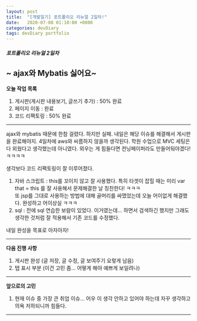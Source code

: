 ```yaml
---
layout: post
title:  "[개발일기] 포트폴리오 리뉴얼 2일차!"
date:   2020-07-08 01:10:00 +0800
categories: devDiary
tags: devDiary portfolio
---
```


##### 포트폴리오 리뉴얼 2일차  
~ ajax와 Mybatis 싫어요~  
---------------------------------------------------------------
**오늘 작업 목록**  
1. 게시판(게시판 내용보기, 글쓰기 추가) : 50% 완료
2. 페이지 이동 : 완료
3. 코드 리팩토링 : 50% 완료

---------------------------------------------------------------

ajax와 mybatis 때문에 한참 걸렸다. 하지만 실패. 내일은 해당 이슈를 해결해서 게시판을 완료해야지.
4일차에 aws와 씨름하지 않을까 생각된다.
학원 수업으로 MVC 세팅은 다 외웠다고 생각했는데 아니였다. 외우는 게 힘들다면 컨닝페이퍼라도 만들어둬야겠다! ㅋㅋㅋㅋ

생각보다 코드 리팩토링이 잘 이루어졌다. 
1. 자바 스크립트 : this를 꼬이지 않고 잘 사용했다. 특히 타겟이 잡힐 때는 미리 var that = this 를 잘 사용해서 문제해결한 날 칭찬한다! ㅋㅋㅋ  
   또 jsp를 그대로 사용하는 방법에 대해 골머리를 싸맸었는데 오늘 어이없게 해결했다. 완성하고 어이상실 ㅋㅋㅋ   
2. sql : 전에 sql 연습한 보람이 있었다. 이거였는데... 하면서 검색하긴 했지만 그래도 생각한 것처럼 잘 적용해서 기존 코드를 수정했다.

내일 완성을 목표로 아자아자!  

-----------------------------------
**다음 진행 사항**  

1. 게시판 완성 (글 저장, 글 수정, 글 보여주기 요렇게 남음)  
1. 탭 표시 부분 (이건 고민 좀... 어떻게 해야 예쁘게 보일려나)

------------------------------------
**앞으로의 고민**  

1. 현재 이슈 중 가장 큰 취업 이슈... 어우 이 생각 안하고 있어야 하는데 자꾸 생각하고 의욕 저하되니까 힘들다. 

------------------------------------

